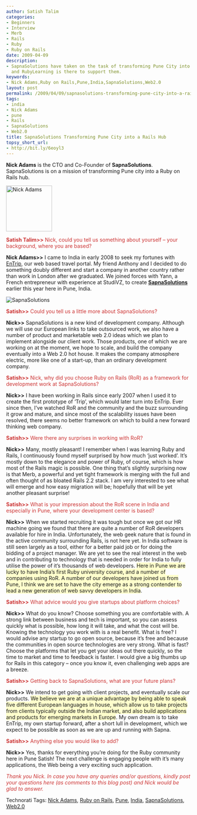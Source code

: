 ```yaml
---
author: Satish Talim
categories:
- Beginners
- Interview
- Merb
- Rails
- Ruby
- Ruby on Rails
date: 2009-04-09
description:
- SapnaSolutions have taken on the task of transforming Pune City into a Rails Hub
  and RubyLearning is there to support them.
keywords:
- Nick Adams,Ruby on Rails,Pune,India,SapnaSolutions,Web2.0
layout: post
permalink: /2009/04/09/sapnasolutions-transforming-pune-city-into-a-rails-hub/
tags:
- india
- Nick Adams
- pune
- Rails
- SapnaSolutions
- Web2.0
title: SapnaSolutions Transforming Pune City into a Rails Hub
topsy_short_url:
- http://bit.ly/6eoyl3
---
```


<div>
  <p class="alert">
    <strong>Nick Adams</strong> is the CTO and Co-Founder of <strong>SapnaSolutions</strong>. SapnaSolutions is on a mission of transforming Pune city into a Ruby on Rails hub.
  </p>
  
  <p>
    <img class="alignright" title="Nick Adams" src="http://www.rubylearning.com/images/NickAdams.png" alt="Nick Adams" width="125" height="125" />
  </p>
  
  <p>
    <span style="color:#CC3333;"><strong>Satish Talim>></strong> Nick, could you tell us something about yourself &#8211; your background, where you are based?</span>
  </p>
  
  <p>
    <strong>Nick Adams>></strong> I came to India in early 2008 to seek my fortunes with <a href="http://www.entrip.com/">EnTrip</a>, our web based travel portal. My friend Anthony and I decided to do something doubly different and start a company in another country rather than work in London after we graduated. We joined forces with Yann, a French entrepreneur with experience at StudiVZ, to create <strong><a href="http://sapnasolutions.com/en">SapnaSolutions</a></strong> earlier this year here in Pune, India.
  </p>
  
  <p>
    <img class="alignright" src="http://rubylearning.com/images/SapnaSolutions.jpg" alt="SapnaSolutions" title="SapnaSolutions" />
  </p>
  
  <p>
    <span style="color:#CC3333;"><strong>Satish>></strong> Could you tell us a little more about SapnaSolutions?</span>
  </p>
  
  <p>
    <strong>Nick>></strong> SapnaSolutions is a new kind of development company. Although we will use our European links to take outsourced work, we also have a number of product and marketable web 2.0 ideas which we plan to implement alongside our client work. Those products, one of which we are working on at the moment, we hope to scale, and build the company eventually into a Web 2.0 hot house. It makes the company atmosphere electric, more like one of a start-up, than an ordinary development company.
  </p>
  
  <p>
    <span style="color:#CC3333;"><strong>Satish>></strong> Nick, why did you choose Ruby on Rails (RoR) as a framework for development work at SapnaSolutions?</span>
  </p>
  
  <p>
    <strong>Nick>></strong> I have been working in Rails since early 2007 when I used it to create the first prototype of &#8216;Trip&#8217;, which would later turn into EnTrip. Ever since then, I&#8217;ve watched RoR and the community and the buzz surrounding it grow and mature, and since most of the scalability issues have been resolved, there seems no better framework on which to build a new forward thinking web company.
  </p>
  
  <p>
    <span style="color:#CC3333;"><strong>Satish>></strong> Were there any surprises in working with RoR?</span>
  </p>
  
  <p>
    <strong>Nick>></strong> Many, mostly pleasant! I remember when I was learning Ruby and Rails, I continuously found myself surprised by how much &#8216;just worked&#8217;. It&#8217;s mostly down to the elegance and power of Ruby, of course, which is how most of the Rails magic is possible. One thing that&#8217;s slightly surprising now is that Merb, a powerful and yet tight framework is merging with the full and often thought of as bloated Rails 2.2 stack. I am very interested to see what will emerge and how easy migration will be; hopefully that will be yet another pleasant surprise!
  </p>
  
  <p>
    <span style="color:#CC3333;"><strong>Satish>></strong> What is your impression about the RoR scene in India and especially in Pune, where your development center is based?</span>
  </p>
  
  <p>
    <strong>Nick>></strong> When we started recruiting it was tough but once we got our HR machine going we found that there are quite a number of RoR developers available for hire in India. Unfortunately, the web geek nature that is found in the active community surrounding Rails, is not here yet. In India software is still seen largely as a tool, either for a better paid job or for doing the bidding of a project manager. We are yet to see the real interest in the web and in contributing to technology that is needed in order for India to fully utilise the power of it&#8217;s thousands of web developers. <span style="background-color: #FFFFCC;">Here in Pune we are lucky to have India&#8217;s first Ruby university course, and a number of companies using RoR. A number of our developers have joined us from Pune, I think we are set to have the city emerge as a strong contender to lead a new generation of web savvy developers in India</span>.
  </p>
  
  <p>
    <span style="color:#CC3333;"><strong>Satish>></strong> What advice would you give startups about platform choices?</span>
  </p>
  
  <p>
    <strong>Nick>></strong> What do you know? Choose something you are comfortable with. A strong link between business and tech is important, so you can assess quickly what is possible, how long it will take, and what the cost will be. Knowing the technology you work with is a real benefit. What is free? I would advise any startup to go open source, because it&#8217;s free and because the communities in open source technologies are very strong. What is fast? Choose the platforms that let you get your ideas out there quickly, so the time to market and time to feedback is faster. I would give a big thumbs up for Rails in this category &#8211; once you know it, even challenging web apps are a breeze.
  </p>
  
  <p>
    <span style="color:#CC3333;"><strong>Satish>></strong> Getting back to SapnaSolutions, what are your future plans?</span>
  </p>
  
  <p>
    <strong>Nick>></strong> We intend to get going with client projects, and eventually scale our products. <span style="background-color: #FFFFCC;">We believe we are at a unique advantage by being able to speak five different European languages in house, which allow us to take projects from clients typically outside the Indian market, and also build applications and products for emerging markets in Europe</span>. My own dream is to take EnTrip, my own startup forward, after a short lull in development, which we expect to be possible as soon as we are up and running with Sapna.
  </p>
  
  <p>
    <span style="color:#CC3333;"><strong>Satish>></strong> Anything else you would like to add?</span>
  </p>
  
  <p>
    <strong>Nick>></strong> Yes, thanks for everything you&#8217;re doing for the Ruby community here in Pune Satish! The next challenge is engaging people with it&#8217;s many applications, the Web being a very exciting such application.
  </p>
  
  <p>
    <span style="color:#CC3333;"><em>Thank you Nick. In case you have any queries and/or questions, kindly post your questions here (as comments to this blog post) and Nick would be glad to answer.</em></span>
  </p>
</div>

Technorati Tags: <a href="http://technorati.com/tag/Nick+Adams" rel="tag">Nick Adams</a>, <a href="http://technorati.com/tag/Ruby+on+Rails" rel="tag">Ruby on Rails</a>, <a href="http://technorati.com/tag/Pune" rel="tag">Pune</a>, <a href="http://technorati.com/tag/India" rel="tag">India</a>, <a href="http://technorati.com/tag/SapnaSolutions" rel="tag">SapnaSolutions</a>, <a href="http://technorati.com/tag/Web2.0" rel="tag">Web2.0</a>

